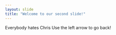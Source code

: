 ```yaml
---
layout: slide
title: "Welcome to our second slide!"
---
```

Everybody hates Chris
Use the left arrow to go back!
